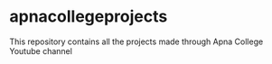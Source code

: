 # apnacollegeprojects
This repository contains all the projects made through Apna College Youtube channel
